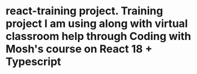 # react-training project. Training project I am using along with virtual classroom help through Coding with Mosh's course on React 18 + Typescript
